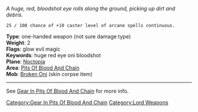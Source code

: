 *A huge, red, bloodshot eye rolls along the ground, picking up dirt and
debris.*

`25 / 100 chance of +10 caster level of arcane spells continuous.`

**Type**: one-handed weapon (not sure damage type)  
**Weight**: 2  
**Flags**: glow evil magic  
**Keywords**: huge red eye oni bloodshot  
**Plane**: [ Noctopia](:Category:_Noctopia.md "wikilink")  
**Area**: [Pits Of Blood And
Chain](:Category:Pits_Of_Blood_And_Chain.md "wikilink")  
**Mob**: [Broken Oni](Broken_Oni "wikilink") (skin corpse item)  

------------------------------------------------------------------------

See [Gear In Pits Of Blood And
Chain](:Category:Gear_In_Pits_Of_Blood_And_Chain.md "wikilink") for more
info.

[Category:Gear In Pits Of Blood And
Chain](Category:Gear_In_Pits_Of_Blood_And_Chain "wikilink")
[Category:Lord Weapons](Category:Lord_Weapons "wikilink")
